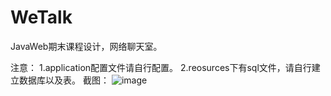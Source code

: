 # WeTalk
JavaWeb期末课程设计，网络聊天室。

注意：
1.application配置文件请自行配置。
2.reosurces下有sql文件，请自行建立数据库以及表。
截图：
![image](https://user-images.githubusercontent.com/76564306/215567099-0f92bcf0-3882-4866-a2ad-81ce6a400981.png)
